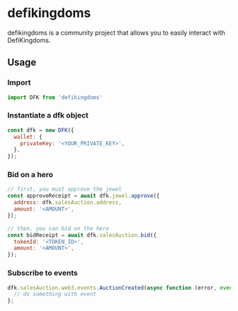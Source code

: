 # defikingdoms
defikingdoms is a community project that allows you to easily interact with DefiKingdoms.

## Usage

### Import
```javascript
import DFK from 'defikingdoms'
```

### Instantiate a dfk object
```javascript
const dfk = new DFK({
  wallet: {
    privateKey: '<YOUR_PRIVATE_KEY>',
  },
});
```

### Bid on a hero
```javascript
// first, you must approve the jewel
const approveReceipt = await dfk.jewel.approve({
  address: dfk.salesAuction.address,
  amount: '<AMOUNT>',
});

// then, you can bid on the hero
const bidReceipt = await dfk.salesAuction.bid({
  tokenId: '<TOKEN_ID>',
  amount: '<AMOUNT>',
});
```

### Subscribe to events
```javascript
dfk.salesAuction.web3.events.AuctionCreated(async function (error, event) {
  // do something with event
};
```
